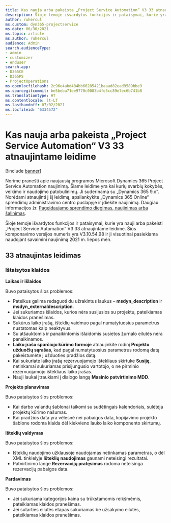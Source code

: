 ```yaml
---
title: Kas nauja arba pakeista „Project Service Automation“ V3 33 atnaujintame leidime
description: Šioje temoje išvardytos funkcijos ir pataisymai, kurie yra pasiekiami „Project Service Automation“ V3 33 atnaujintame leidime.
author: ruhercul
ms.custom: dyn365-projectservice
ms.date: 06/30/2021
ms.topic: article
ms.author: ruhercul
audience: Admin
search.audienceType:
- admin
- customizer
- enduser
search.app:
- D365CE
- D365PS
- ProjectOperations
ms.openlocfilehash: 2c96e4abd484bb66285421baaad82ead9589bbe9
ms.sourcegitcommit: be5beba71ee9770c0083b4fe5cc89e7ec6b741b8
ms.translationtype: HT
ms.contentlocale: lt-LT
ms.lasthandoff: 07/02/2021
ms.locfileid: "6334572"
---
```

# <a name="whats-new-or-changed-in-project-service-automation-update-release-33-v3"></a>Kas nauja arba pakeista „Project Service Automation“ V3 33 atnaujintame leidime

[!include [banner](../includes/psa-now-project-operations.md)]

Norime pranešti apie naujausią programos Microsoft Dynamics 365 Project Service Automation naujinimą. Šiame leidime yra kai kurių svarbių kokybės, veikimo ir naudojimo patobulinimų. Ji suderinama su „Dynamics 365 9.x“. Norėdami atnaujinti į šį leidimą, apsilankykite „Dynamics 365 Online“ sprendimų administravimo centro puslapyje ir įdiekite naujinimą. Daugiau informacijos žr. [Pageidaujamo sprendimo diegimas, naujinimas arba šalinimas](/power-platform/admin/install-remove-preferred-solution).

Šioje temoje išvardytos funkcijos ir pataisymai, kurie yra nauji arba pakeisti „Project Service Automation“ V3 33 atnaujintame leidime. Šios komponavimo versijos numeris yra V3.10.54.98 ir ji visuotinai pasiekiama naudojant savaimini naujinimą 2021 m. liepos mėn.

## <a name="update-release-33"></a>33 atnaujintas leidimas

### <a name="bug-fixes"></a>Ištaisytos klaidos

**Laikas ir išlaidos**

Buvo pataisytos šios problemos:

- Pateikus galima redaguoti du užrakintus laukus – **msdyn_description** ir **msdyn_externaldescription**.
- Jei sukuriamos išlaidos, kurios nėra susijusios su projektu, pateikiamas klaidos pranešimas.
- Sukūrus laiko įrašą, išteklių vaidmuo pagal numatytuosius parametrus nustatomas kaip neaktyvus.
- Su atšauktomis ir panaikintomis išlaidomis susietos žurnalo eilutės nėra panaikinamos.
- **Laiko įrašo sparčiojo kūrimo formoje** atnaujinkite rodinį **Projekto užduočių sąrašas**, kad pagal numatytuosius parametrus rodomą datą pakeistumėte į užduoties pradžios datą.
- Kai sukuriate laiko įrašą rezervuojamojo ištekliaus skirtuke **Susiję**, netinkamai sukuriamas prisijungusio vartotojo, o ne pirminio rezervuojamojo ištekliaus laiko įrašas.
- Nauji laukai įtraukiami į dialogo langą **Masinio patvirtinimo MDD**.

**Projekto planavimas**

Buvo pataisytos šios problemos:
- Kai darbo valandų šablonai taikomi su sudėtingais kalendoriais, sulėtėja projektų kūrimo našumas.
- Kai pradžios data yra vėlesnė nei pabaigos data, kopijavimo projekto šablone rodoma klaida dėl kiekvieno lauko laiko komponento skirtumų.

**Išteklių valdymas**

Buvo pataisytos šios problemos:
- Išteklių naudojimo užklausoje naudojamas netinkamas parametras, o dėl XML tinklelyje **Išteklių naudojimas** gaunami neteisingi rezultatai.
- Patvirtinimo lange **Rezervacijų pratęsimas** rodoma neteisinga rezervacijų pabaigos data.

**Pardavimas**

Buvo pataisytos šios problemos:
- Jei sukuriama kategorijos kaina su trūkstamomis reikšmėmis, pateikiamas klaidos pranešimas.
- Jei sutarties eilutės etapas sukuriamas be užsakymo eilutės, pateikiamas klaidos pranešimas.
